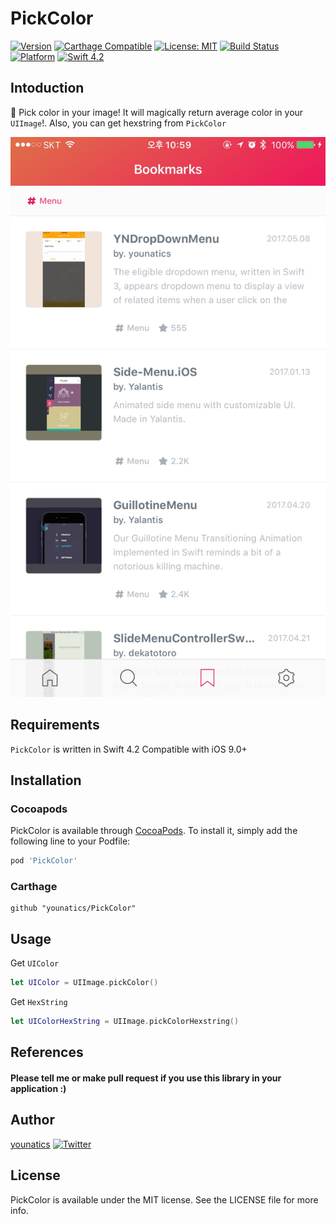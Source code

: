 # PickColor
[![Version](https://img.shields.io/cocoapods/v/PickColor.svg?style=flat)](http://cocoapods.org/pods/PickColor)
[![Carthage Compatible](https://img.shields.io/badge/Carthage-compatible-4BC51D.svg?style=flat)](https://github.com/Carthage/Carthage)
[![License: MIT](https://img.shields.io/badge/license-MIT-blue.svg?style=flat)](https://github.com/younatics/PickColor/blob/master/LICENSE)
[![Build Status](https://travis-ci.org/younatics/PickColor.svg?branch=master)](https://travis-ci.org/younatics/PickColor)
[![Platform](https://img.shields.io/cocoapods/p/PickColor.svg?style=flat)](http://cocoapods.org/pods/PickColor)
[![Swift 4.2](https://img.shields.io/badge/Swift-4.2-orange.svg?style=flat)](https://developer.apple.com/swift/)

## Intoduction
📌 Pick color in your image! It will magically return average color in your `UIImage`!. Also, you can get hexstring from `PickColor`

![demo](Images/demo.jpg)


## Requirements

`PickColor` is written in Swift 4.2 Compatible with iOS 9.0+

## Installation

### Cocoapods

PickColor is available through [CocoaPods](http://cocoapods.org). To install
it, simply add the following line to your Podfile:

```ruby
pod 'PickColor'
```
### Carthage
```
github "younatics/PickColor"
```
## Usage
Get `UIColor`
```swift
let UIColor = UIImage.pickColor()
```

Get `HexString`
```swift
let UIColorHexString = UIImage.pickColorHexstring()
```

## References
#### Please tell me or make pull request if you use this library in your application :) 

## Author
[younatics](https://twitter.com/younatics)
<a href="http://twitter.com/younatics" target="_blank"><img alt="Twitter" src="https://img.shields.io/twitter/follow/younatics.svg?style=social&label=Follow"></a>

## License
PickColor is available under the MIT license. See the LICENSE file for more info.


